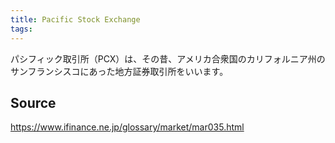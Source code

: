 ```yaml
---
title: Pacific Stock Exchange
tags: 
---
```


パシフィック取引所（PCX）は、その昔、アメリカ合衆国のカリフォルニア州のサンフランシスコにあった地方証券取引所をいいます。

## Source
https://www.ifinance.ne.jp/glossary/market/mar035.html